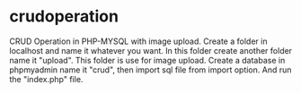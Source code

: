 # crudoperation
CRUD Operation in PHP-MYSQL with image upload.
Create a folder in localhost and name it whatever you want. In this folder create another folder name it "upload". This folder is use for image upload.
Create a database in phpmyadmin name it "crud", then import sql file from import option.
And run the "index.php" file.
